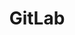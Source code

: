 ---
title: GitLab
description: As a Website Full Stack Developer at GitLab, I lead architecture and engineering of about.gitlab.com and run the marketing website as an open source project, optimizing for maximum contributions to both code and content.
link: https://about.gitlab.com
live: true
tags: project
weight: 0
---